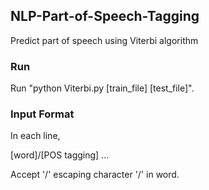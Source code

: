 ## NLP-Part-of-Speech-Tagging
Predict part of speech using Viterbi algorithm

### Run

Run "python Viterbi.py [train_file] [test_file]".

### Input Format

In each line,

[word]/[POS tagging] ...

Accept '\/' escaping character '/' in word.
